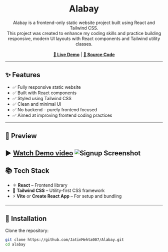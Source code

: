 <h1 align="center">Alabay</h1>

<p align="center">
Alabay is a frontend-only static website project built using React and Tailwind CSS.<br />
This project was created to enhance my coding skills and practice building responsive, modern UI layouts with React components and Tailwind utility classes.<br /><br />
<a href="https://alabay-jatinmehta.vercel.app/"><strong>🔗 Live Demo</strong></a> |
<a href="https://github.com/JatinMehta007/Alabay"><strong>🧠 Source Code</strong></a>
</p>

---

## ✨ Features

- ✅ Fully responsive static website
- ✅ Built with React components
- ✅ Styled using Tailwind CSS
- ✅ Clean and minimal UI
- ✅ No backend – purely frontend focused
- ✅ Aimed at improving frontend coding practices

---
## 📸 Preview
 
▶️ [Watch Demo video](https://alibay-jatinmehta.vercel.app/video.mp4) 
![Signup Screenshot](./frontend/public/image.png) 
---

## 📚 Tech Stack

- ⚛️ **React** – Frontend library
- 🎨 **Tailwind CSS** – Utility-first CSS framework
- ⚡ **Vite** or **Create React App** – For setup and bundling

---

## 🚀 Installation

Clone the repository:

```bash
git clone https://github.com/JatinMehta007/Alabay.git
cd alabay
